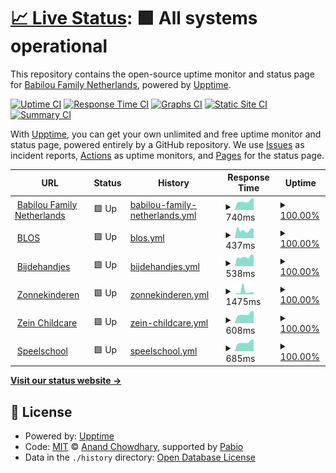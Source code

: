 # [📈 Live Status](https://perke.github.io/bfnl-status): <!--live status--> **🟩 All systems operational**

This repository contains the open-source uptime monitor and status page for [Babilou Family Netherlands](https://perke.github.io/bfnl-status), powered by [Upptime](https://github.com/upptime/upptime).

[![Uptime CI](https://github.com/perke/bfnl-status/workflows/Uptime%20CI/badge.svg)](https://github.com/perke/bfnl-status/actions?query=workflow%3A%22Uptime+CI%22)
[![Response Time CI](https://github.com/perke/bfnl-status/workflows/Response%20Time%20CI/badge.svg)](https://github.com/perke/bfnl-status/actions?query=workflow%3A%22Response+Time+CI%22)
[![Graphs CI](https://github.com/perke/bfnl-status/workflows/Graphs%20CI/badge.svg)](https://github.com/perke/bfnl-status/actions?query=workflow%3A%22Graphs+CI%22)
[![Static Site CI](https://github.com/perke/bfnl-status/workflows/Static%20Site%20CI/badge.svg)](https://github.com/perke/bfnl-status/actions?query=workflow%3A%22Static+Site+CI%22)
[![Summary CI](https://github.com/perke/bfnl-status/workflows/Summary%20CI/badge.svg)](https://github.com/perke/bfnl-status/actions?query=workflow%3A%22Summary+CI%22)

With [Upptime](https://upptime.js.org), you can get your own unlimited and free uptime monitor and status page, powered entirely by a GitHub repository. We use [Issues](https://github.com/perke/bfnl-status/issues) as incident reports, [Actions](https://github.com/perke/bfnl-status/actions) as uptime monitors, and [Pages](https://perke.github.io/bfnl-status) for the status page.

<!--start: status pages-->
<!-- This summary is generated by Upptime (https://github.com/upptime/upptime) -->
<!-- Do not edit this manually, your changes will be overwritten -->
<!-- prettier-ignore -->
| URL | Status | History | Response Time | Uptime |
| --- | ------ | ------- | ------------- | ------ |
| <img alt="" src="https://icons.duckduckgo.com/ip3/babilou-family.nl.ico" height="13"> [Babilou Family Netherlands](https://babilou-family.nl) | 🟩 Up | [babilou-family-netherlands.yml](https://github.com/perke/bfnl-status/commits/HEAD/history/babilou-family-netherlands.yml) | <details><summary><img alt="Response time graph" src="./graphs/babilou-family-netherlands/response-time-week.png" height="20"> 740ms</summary><br><a href="https://status.babilou-family.nl/history/babilou-family-netherlands"><img alt="Response time 1165" src="https://img.shields.io/endpoint?url=https%3A%2F%2Fraw.githubusercontent.com%2Fperke%2Fbfnl-status%2FHEAD%2Fapi%2Fbabilou-family-netherlands%2Fresponse-time.json"></a><br><a href="https://status.babilou-family.nl/history/babilou-family-netherlands"><img alt="24-hour response time 929" src="https://img.shields.io/endpoint?url=https%3A%2F%2Fraw.githubusercontent.com%2Fperke%2Fbfnl-status%2FHEAD%2Fapi%2Fbabilou-family-netherlands%2Fresponse-time-day.json"></a><br><a href="https://status.babilou-family.nl/history/babilou-family-netherlands"><img alt="7-day response time 740" src="https://img.shields.io/endpoint?url=https%3A%2F%2Fraw.githubusercontent.com%2Fperke%2Fbfnl-status%2FHEAD%2Fapi%2Fbabilou-family-netherlands%2Fresponse-time-week.json"></a><br><a href="https://status.babilou-family.nl/history/babilou-family-netherlands"><img alt="30-day response time 728" src="https://img.shields.io/endpoint?url=https%3A%2F%2Fraw.githubusercontent.com%2Fperke%2Fbfnl-status%2FHEAD%2Fapi%2Fbabilou-family-netherlands%2Fresponse-time-month.json"></a><br><a href="https://status.babilou-family.nl/history/babilou-family-netherlands"><img alt="1-year response time 1165" src="https://img.shields.io/endpoint?url=https%3A%2F%2Fraw.githubusercontent.com%2Fperke%2Fbfnl-status%2FHEAD%2Fapi%2Fbabilou-family-netherlands%2Fresponse-time-year.json"></a></details> | <details><summary><a href="https://status.babilou-family.nl/history/babilou-family-netherlands">100.00%</a></summary><a href="https://status.babilou-family.nl/history/babilou-family-netherlands"><img alt="All-time uptime 99.72%" src="https://img.shields.io/endpoint?url=https%3A%2F%2Fraw.githubusercontent.com%2Fperke%2Fbfnl-status%2FHEAD%2Fapi%2Fbabilou-family-netherlands%2Fuptime.json"></a><br><a href="https://status.babilou-family.nl/history/babilou-family-netherlands"><img alt="24-hour uptime 100.00%" src="https://img.shields.io/endpoint?url=https%3A%2F%2Fraw.githubusercontent.com%2Fperke%2Fbfnl-status%2FHEAD%2Fapi%2Fbabilou-family-netherlands%2Fuptime-day.json"></a><br><a href="https://status.babilou-family.nl/history/babilou-family-netherlands"><img alt="7-day uptime 100.00%" src="https://img.shields.io/endpoint?url=https%3A%2F%2Fraw.githubusercontent.com%2Fperke%2Fbfnl-status%2FHEAD%2Fapi%2Fbabilou-family-netherlands%2Fuptime-week.json"></a><br><a href="https://status.babilou-family.nl/history/babilou-family-netherlands"><img alt="30-day uptime 100.00%" src="https://img.shields.io/endpoint?url=https%3A%2F%2Fraw.githubusercontent.com%2Fperke%2Fbfnl-status%2FHEAD%2Fapi%2Fbabilou-family-netherlands%2Fuptime-month.json"></a><br><a href="https://status.babilou-family.nl/history/babilou-family-netherlands"><img alt="1-year uptime 99.72%" src="https://img.shields.io/endpoint?url=https%3A%2F%2Fraw.githubusercontent.com%2Fperke%2Fbfnl-status%2FHEAD%2Fapi%2Fbabilou-family-netherlands%2Fuptime-year.json"></a></details>
| <img alt="" src="https://icons.duckduckgo.com/ip3/www.blos.nl.ico" height="13"> [BLOS](https://www.blos.nl) | 🟩 Up | [blos.yml](https://github.com/perke/bfnl-status/commits/HEAD/history/blos.yml) | <details><summary><img alt="Response time graph" src="./graphs/blos/response-time-week.png" height="20"> 437ms</summary><br><a href="https://status.babilou-family.nl/history/blos"><img alt="Response time 362" src="https://img.shields.io/endpoint?url=https%3A%2F%2Fraw.githubusercontent.com%2Fperke%2Fbfnl-status%2FHEAD%2Fapi%2Fblos%2Fresponse-time.json"></a><br><a href="https://status.babilou-family.nl/history/blos"><img alt="24-hour response time 545" src="https://img.shields.io/endpoint?url=https%3A%2F%2Fraw.githubusercontent.com%2Fperke%2Fbfnl-status%2FHEAD%2Fapi%2Fblos%2Fresponse-time-day.json"></a><br><a href="https://status.babilou-family.nl/history/blos"><img alt="7-day response time 437" src="https://img.shields.io/endpoint?url=https%3A%2F%2Fraw.githubusercontent.com%2Fperke%2Fbfnl-status%2FHEAD%2Fapi%2Fblos%2Fresponse-time-week.json"></a><br><a href="https://status.babilou-family.nl/history/blos"><img alt="30-day response time 401" src="https://img.shields.io/endpoint?url=https%3A%2F%2Fraw.githubusercontent.com%2Fperke%2Fbfnl-status%2FHEAD%2Fapi%2Fblos%2Fresponse-time-month.json"></a><br><a href="https://status.babilou-family.nl/history/blos"><img alt="1-year response time 365" src="https://img.shields.io/endpoint?url=https%3A%2F%2Fraw.githubusercontent.com%2Fperke%2Fbfnl-status%2FHEAD%2Fapi%2Fblos%2Fresponse-time-year.json"></a></details> | <details><summary><a href="https://status.babilou-family.nl/history/blos">100.00%</a></summary><a href="https://status.babilou-family.nl/history/blos"><img alt="All-time uptime 99.99%" src="https://img.shields.io/endpoint?url=https%3A%2F%2Fraw.githubusercontent.com%2Fperke%2Fbfnl-status%2FHEAD%2Fapi%2Fblos%2Fuptime.json"></a><br><a href="https://status.babilou-family.nl/history/blos"><img alt="24-hour uptime 100.00%" src="https://img.shields.io/endpoint?url=https%3A%2F%2Fraw.githubusercontent.com%2Fperke%2Fbfnl-status%2FHEAD%2Fapi%2Fblos%2Fuptime-day.json"></a><br><a href="https://status.babilou-family.nl/history/blos"><img alt="7-day uptime 100.00%" src="https://img.shields.io/endpoint?url=https%3A%2F%2Fraw.githubusercontent.com%2Fperke%2Fbfnl-status%2FHEAD%2Fapi%2Fblos%2Fuptime-week.json"></a><br><a href="https://status.babilou-family.nl/history/blos"><img alt="30-day uptime 100.00%" src="https://img.shields.io/endpoint?url=https%3A%2F%2Fraw.githubusercontent.com%2Fperke%2Fbfnl-status%2FHEAD%2Fapi%2Fblos%2Fuptime-month.json"></a><br><a href="https://status.babilou-family.nl/history/blos"><img alt="1-year uptime 99.99%" src="https://img.shields.io/endpoint?url=https%3A%2F%2Fraw.githubusercontent.com%2Fperke%2Fbfnl-status%2FHEAD%2Fapi%2Fblos%2Fuptime-year.json"></a></details>
| <img alt="" src="https://icons.duckduckgo.com/ip3/www.bijdehandjes.info.ico" height="13"> [Bijdehandjes](https://www.bijdehandjes.info) | 🟩 Up | [bijdehandjes.yml](https://github.com/perke/bfnl-status/commits/HEAD/history/bijdehandjes.yml) | <details><summary><img alt="Response time graph" src="./graphs/bijdehandjes/response-time-week.png" height="20"> 538ms</summary><br><a href="https://status.babilou-family.nl/history/bijdehandjes"><img alt="Response time 552" src="https://img.shields.io/endpoint?url=https%3A%2F%2Fraw.githubusercontent.com%2Fperke%2Fbfnl-status%2FHEAD%2Fapi%2Fbijdehandjes%2Fresponse-time.json"></a><br><a href="https://status.babilou-family.nl/history/bijdehandjes"><img alt="24-hour response time 641" src="https://img.shields.io/endpoint?url=https%3A%2F%2Fraw.githubusercontent.com%2Fperke%2Fbfnl-status%2FHEAD%2Fapi%2Fbijdehandjes%2Fresponse-time-day.json"></a><br><a href="https://status.babilou-family.nl/history/bijdehandjes"><img alt="7-day response time 538" src="https://img.shields.io/endpoint?url=https%3A%2F%2Fraw.githubusercontent.com%2Fperke%2Fbfnl-status%2FHEAD%2Fapi%2Fbijdehandjes%2Fresponse-time-week.json"></a><br><a href="https://status.babilou-family.nl/history/bijdehandjes"><img alt="30-day response time 494" src="https://img.shields.io/endpoint?url=https%3A%2F%2Fraw.githubusercontent.com%2Fperke%2Fbfnl-status%2FHEAD%2Fapi%2Fbijdehandjes%2Fresponse-time-month.json"></a><br><a href="https://status.babilou-family.nl/history/bijdehandjes"><img alt="1-year response time 560" src="https://img.shields.io/endpoint?url=https%3A%2F%2Fraw.githubusercontent.com%2Fperke%2Fbfnl-status%2FHEAD%2Fapi%2Fbijdehandjes%2Fresponse-time-year.json"></a></details> | <details><summary><a href="https://status.babilou-family.nl/history/bijdehandjes">100.00%</a></summary><a href="https://status.babilou-family.nl/history/bijdehandjes"><img alt="All-time uptime 99.94%" src="https://img.shields.io/endpoint?url=https%3A%2F%2Fraw.githubusercontent.com%2Fperke%2Fbfnl-status%2FHEAD%2Fapi%2Fbijdehandjes%2Fuptime.json"></a><br><a href="https://status.babilou-family.nl/history/bijdehandjes"><img alt="24-hour uptime 100.00%" src="https://img.shields.io/endpoint?url=https%3A%2F%2Fraw.githubusercontent.com%2Fperke%2Fbfnl-status%2FHEAD%2Fapi%2Fbijdehandjes%2Fuptime-day.json"></a><br><a href="https://status.babilou-family.nl/history/bijdehandjes"><img alt="7-day uptime 100.00%" src="https://img.shields.io/endpoint?url=https%3A%2F%2Fraw.githubusercontent.com%2Fperke%2Fbfnl-status%2FHEAD%2Fapi%2Fbijdehandjes%2Fuptime-week.json"></a><br><a href="https://status.babilou-family.nl/history/bijdehandjes"><img alt="30-day uptime 100.00%" src="https://img.shields.io/endpoint?url=https%3A%2F%2Fraw.githubusercontent.com%2Fperke%2Fbfnl-status%2FHEAD%2Fapi%2Fbijdehandjes%2Fuptime-month.json"></a><br><a href="https://status.babilou-family.nl/history/bijdehandjes"><img alt="1-year uptime 99.94%" src="https://img.shields.io/endpoint?url=https%3A%2F%2Fraw.githubusercontent.com%2Fperke%2Fbfnl-status%2FHEAD%2Fapi%2Fbijdehandjes%2Fuptime-year.json"></a></details>
| <img alt="" src="https://icons.duckduckgo.com/ip3/www.zonnekinderen.nl.ico" height="13"> [Zonnekinderen](https://www.zonnekinderen.nl) | 🟩 Up | [zonnekinderen.yml](https://github.com/perke/bfnl-status/commits/HEAD/history/zonnekinderen.yml) | <details><summary><img alt="Response time graph" src="./graphs/zonnekinderen/response-time-week.png" height="20"> 1475ms</summary><br><a href="https://status.babilou-family.nl/history/zonnekinderen"><img alt="Response time 1214" src="https://img.shields.io/endpoint?url=https%3A%2F%2Fraw.githubusercontent.com%2Fperke%2Fbfnl-status%2FHEAD%2Fapi%2Fzonnekinderen%2Fresponse-time.json"></a><br><a href="https://status.babilou-family.nl/history/zonnekinderen"><img alt="24-hour response time 1187" src="https://img.shields.io/endpoint?url=https%3A%2F%2Fraw.githubusercontent.com%2Fperke%2Fbfnl-status%2FHEAD%2Fapi%2Fzonnekinderen%2Fresponse-time-day.json"></a><br><a href="https://status.babilou-family.nl/history/zonnekinderen"><img alt="7-day response time 1475" src="https://img.shields.io/endpoint?url=https%3A%2F%2Fraw.githubusercontent.com%2Fperke%2Fbfnl-status%2FHEAD%2Fapi%2Fzonnekinderen%2Fresponse-time-week.json"></a><br><a href="https://status.babilou-family.nl/history/zonnekinderen"><img alt="30-day response time 1364" src="https://img.shields.io/endpoint?url=https%3A%2F%2Fraw.githubusercontent.com%2Fperke%2Fbfnl-status%2FHEAD%2Fapi%2Fzonnekinderen%2Fresponse-time-month.json"></a><br><a href="https://status.babilou-family.nl/history/zonnekinderen"><img alt="1-year response time 1205" src="https://img.shields.io/endpoint?url=https%3A%2F%2Fraw.githubusercontent.com%2Fperke%2Fbfnl-status%2FHEAD%2Fapi%2Fzonnekinderen%2Fresponse-time-year.json"></a></details> | <details><summary><a href="https://status.babilou-family.nl/history/zonnekinderen">100.00%</a></summary><a href="https://status.babilou-family.nl/history/zonnekinderen"><img alt="All-time uptime 99.83%" src="https://img.shields.io/endpoint?url=https%3A%2F%2Fraw.githubusercontent.com%2Fperke%2Fbfnl-status%2FHEAD%2Fapi%2Fzonnekinderen%2Fuptime.json"></a><br><a href="https://status.babilou-family.nl/history/zonnekinderen"><img alt="24-hour uptime 100.00%" src="https://img.shields.io/endpoint?url=https%3A%2F%2Fraw.githubusercontent.com%2Fperke%2Fbfnl-status%2FHEAD%2Fapi%2Fzonnekinderen%2Fuptime-day.json"></a><br><a href="https://status.babilou-family.nl/history/zonnekinderen"><img alt="7-day uptime 100.00%" src="https://img.shields.io/endpoint?url=https%3A%2F%2Fraw.githubusercontent.com%2Fperke%2Fbfnl-status%2FHEAD%2Fapi%2Fzonnekinderen%2Fuptime-week.json"></a><br><a href="https://status.babilou-family.nl/history/zonnekinderen"><img alt="30-day uptime 100.00%" src="https://img.shields.io/endpoint?url=https%3A%2F%2Fraw.githubusercontent.com%2Fperke%2Fbfnl-status%2FHEAD%2Fapi%2Fzonnekinderen%2Fuptime-month.json"></a><br><a href="https://status.babilou-family.nl/history/zonnekinderen"><img alt="1-year uptime 99.83%" src="https://img.shields.io/endpoint?url=https%3A%2F%2Fraw.githubusercontent.com%2Fperke%2Fbfnl-status%2FHEAD%2Fapi%2Fzonnekinderen%2Fuptime-year.json"></a></details>
| <img alt="" src="https://icons.duckduckgo.com/ip3/www.zeinchildcare.nl.ico" height="13"> [Zein Childcare](https://www.zeinchildcare.nl) | 🟩 Up | [zein-childcare.yml](https://github.com/perke/bfnl-status/commits/HEAD/history/zein-childcare.yml) | <details><summary><img alt="Response time graph" src="./graphs/zein-childcare/response-time-week.png" height="20"> 608ms</summary><br><a href="https://status.babilou-family.nl/history/zein-childcare"><img alt="Response time 1635" src="https://img.shields.io/endpoint?url=https%3A%2F%2Fraw.githubusercontent.com%2Fperke%2Fbfnl-status%2FHEAD%2Fapi%2Fzein-childcare%2Fresponse-time.json"></a><br><a href="https://status.babilou-family.nl/history/zein-childcare"><img alt="24-hour response time 723" src="https://img.shields.io/endpoint?url=https%3A%2F%2Fraw.githubusercontent.com%2Fperke%2Fbfnl-status%2FHEAD%2Fapi%2Fzein-childcare%2Fresponse-time-day.json"></a><br><a href="https://status.babilou-family.nl/history/zein-childcare"><img alt="7-day response time 608" src="https://img.shields.io/endpoint?url=https%3A%2F%2Fraw.githubusercontent.com%2Fperke%2Fbfnl-status%2FHEAD%2Fapi%2Fzein-childcare%2Fresponse-time-week.json"></a><br><a href="https://status.babilou-family.nl/history/zein-childcare"><img alt="30-day response time 675" src="https://img.shields.io/endpoint?url=https%3A%2F%2Fraw.githubusercontent.com%2Fperke%2Fbfnl-status%2FHEAD%2Fapi%2Fzein-childcare%2Fresponse-time-month.json"></a><br><a href="https://status.babilou-family.nl/history/zein-childcare"><img alt="1-year response time 1596" src="https://img.shields.io/endpoint?url=https%3A%2F%2Fraw.githubusercontent.com%2Fperke%2Fbfnl-status%2FHEAD%2Fapi%2Fzein-childcare%2Fresponse-time-year.json"></a></details> | <details><summary><a href="https://status.babilou-family.nl/history/zein-childcare">100.00%</a></summary><a href="https://status.babilou-family.nl/history/zein-childcare"><img alt="All-time uptime 99.82%" src="https://img.shields.io/endpoint?url=https%3A%2F%2Fraw.githubusercontent.com%2Fperke%2Fbfnl-status%2FHEAD%2Fapi%2Fzein-childcare%2Fuptime.json"></a><br><a href="https://status.babilou-family.nl/history/zein-childcare"><img alt="24-hour uptime 100.00%" src="https://img.shields.io/endpoint?url=https%3A%2F%2Fraw.githubusercontent.com%2Fperke%2Fbfnl-status%2FHEAD%2Fapi%2Fzein-childcare%2Fuptime-day.json"></a><br><a href="https://status.babilou-family.nl/history/zein-childcare"><img alt="7-day uptime 100.00%" src="https://img.shields.io/endpoint?url=https%3A%2F%2Fraw.githubusercontent.com%2Fperke%2Fbfnl-status%2FHEAD%2Fapi%2Fzein-childcare%2Fuptime-week.json"></a><br><a href="https://status.babilou-family.nl/history/zein-childcare"><img alt="30-day uptime 100.00%" src="https://img.shields.io/endpoint?url=https%3A%2F%2Fraw.githubusercontent.com%2Fperke%2Fbfnl-status%2FHEAD%2Fapi%2Fzein-childcare%2Fuptime-month.json"></a><br><a href="https://status.babilou-family.nl/history/zein-childcare"><img alt="1-year uptime 99.81%" src="https://img.shields.io/endpoint?url=https%3A%2F%2Fraw.githubusercontent.com%2Fperke%2Fbfnl-status%2FHEAD%2Fapi%2Fzein-childcare%2Fuptime-year.json"></a></details>
| <img alt="" src="https://icons.duckduckgo.com/ip3/www.speelschool.nl.ico" height="13"> [Speelschool](https://www.speelschool.nl) | 🟩 Up | [speelschool.yml](https://github.com/perke/bfnl-status/commits/HEAD/history/speelschool.yml) | <details><summary><img alt="Response time graph" src="./graphs/speelschool/response-time-week.png" height="20"> 685ms</summary><br><a href="https://status.babilou-family.nl/history/speelschool"><img alt="Response time 821" src="https://img.shields.io/endpoint?url=https%3A%2F%2Fraw.githubusercontent.com%2Fperke%2Fbfnl-status%2FHEAD%2Fapi%2Fspeelschool%2Fresponse-time.json"></a><br><a href="https://status.babilou-family.nl/history/speelschool"><img alt="24-hour response time 833" src="https://img.shields.io/endpoint?url=https%3A%2F%2Fraw.githubusercontent.com%2Fperke%2Fbfnl-status%2FHEAD%2Fapi%2Fspeelschool%2Fresponse-time-day.json"></a><br><a href="https://status.babilou-family.nl/history/speelschool"><img alt="7-day response time 685" src="https://img.shields.io/endpoint?url=https%3A%2F%2Fraw.githubusercontent.com%2Fperke%2Fbfnl-status%2FHEAD%2Fapi%2Fspeelschool%2Fresponse-time-week.json"></a><br><a href="https://status.babilou-family.nl/history/speelschool"><img alt="30-day response time 639" src="https://img.shields.io/endpoint?url=https%3A%2F%2Fraw.githubusercontent.com%2Fperke%2Fbfnl-status%2FHEAD%2Fapi%2Fspeelschool%2Fresponse-time-month.json"></a><br><a href="https://status.babilou-family.nl/history/speelschool"><img alt="1-year response time 821" src="https://img.shields.io/endpoint?url=https%3A%2F%2Fraw.githubusercontent.com%2Fperke%2Fbfnl-status%2FHEAD%2Fapi%2Fspeelschool%2Fresponse-time-year.json"></a></details> | <details><summary><a href="https://status.babilou-family.nl/history/speelschool">100.00%</a></summary><a href="https://status.babilou-family.nl/history/speelschool"><img alt="All-time uptime 99.97%" src="https://img.shields.io/endpoint?url=https%3A%2F%2Fraw.githubusercontent.com%2Fperke%2Fbfnl-status%2FHEAD%2Fapi%2Fspeelschool%2Fuptime.json"></a><br><a href="https://status.babilou-family.nl/history/speelschool"><img alt="24-hour uptime 100.00%" src="https://img.shields.io/endpoint?url=https%3A%2F%2Fraw.githubusercontent.com%2Fperke%2Fbfnl-status%2FHEAD%2Fapi%2Fspeelschool%2Fuptime-day.json"></a><br><a href="https://status.babilou-family.nl/history/speelschool"><img alt="7-day uptime 100.00%" src="https://img.shields.io/endpoint?url=https%3A%2F%2Fraw.githubusercontent.com%2Fperke%2Fbfnl-status%2FHEAD%2Fapi%2Fspeelschool%2Fuptime-week.json"></a><br><a href="https://status.babilou-family.nl/history/speelschool"><img alt="30-day uptime 100.00%" src="https://img.shields.io/endpoint?url=https%3A%2F%2Fraw.githubusercontent.com%2Fperke%2Fbfnl-status%2FHEAD%2Fapi%2Fspeelschool%2Fuptime-month.json"></a><br><a href="https://status.babilou-family.nl/history/speelschool"><img alt="1-year uptime 99.97%" src="https://img.shields.io/endpoint?url=https%3A%2F%2Fraw.githubusercontent.com%2Fperke%2Fbfnl-status%2FHEAD%2Fapi%2Fspeelschool%2Fuptime-year.json"></a></details>

<!--end: status pages-->

[**Visit our status website →**](https://perke.github.io/bfnl-status)

## 📄 License

- Powered by: [Upptime](https://github.com/upptime/upptime)
- Code: [MIT](./LICENSE) © [Anand Chowdhary](https://anandchowdhary.com), supported by [Pabio](https://pabio.com)
- Data in the `./history` directory: [Open Database License](https://opendatacommons.org/licenses/odbl/1-0/)
